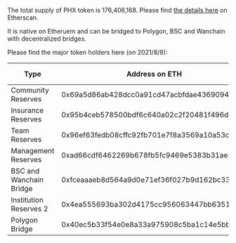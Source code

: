 The total supply of PHX token is 176,406,168.  Please find [the details here](https://etherscan.io/token/0xaec65404ddc3af3c897ad89571d5772c1a695f22) on Etherscan.

It is native on Etheruem and can be bridged to Polygon, BSC and Wanchain with decentralized bridges. 

Please find the major token holders here (on 2021/8/8):

|Type|Address on ETH|Balance on 2021/8/8|Percentage|
|---|---|---|---|
|Community Reserves|0x69a5d86ab428dcc0a91cd47acbfdae43690947b8| 78,658,944 |44.59%|
|Insurance Reserves|0x95b4ceb578500bdf6c640a02c2f20481f496d9bb| 25,000,000 |14.17%|
|Team Reserves|0x96ef63fedb08cffc92fb701e7f8a3569a10a53c0| 22,898,150 |12.98%|
|Management Reserves|0xad66cdf6462269b678fb5fc9469e5383b31ae2cc| 10,000,000 |5.67%|
|BSC and Wanchain Bridge|0xfceaaaeb8d564a9d0e71ef36f027b9d162bc334e| 8,316,904 |4.71%|
|Institution Reserves 2|0x4ea555693ba302d4175cc956063447bb63511cab| 8,008,325 |4.54%|
|Polygon Bridge|0x40ec5b33f54e0e8a33a975908c5ba1c14e5bbbdf| 656,506 |0.37%|
 

